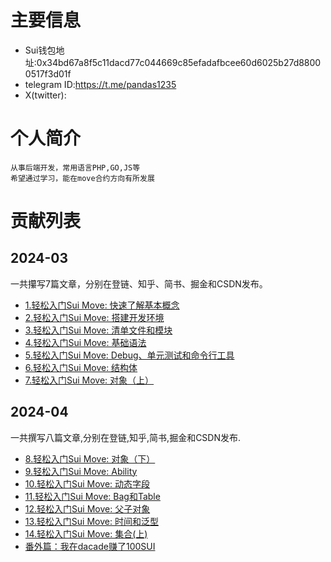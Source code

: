 # 主要信息
- Sui钱包地址:0x34bd67a8f5c11dacd77c044669c85efadafbcee60d6025b27d88000517f3d01f
- telegram ID:https://t.me/pandas1235
- X(twitter): 

# 个人简介
    从事后端开发，常用语言PHP,GO,JS等
    希望通过学习，能在move合约方向有所发展

# 贡献列表
## 2024-03
一共攥写7篇文章，分别在登链、知乎、简书、掘金和CSDN发布。
- [1.轻松入门Sui Move: 快速了解基本概念](https://crazyjs123.github.io/chapter_1.md)
- [2.轻松入门Sui Move: 搭建开发环境](https://crazyjs123.github.io/chapter_2.md)
- [3.轻松入门Sui Move: 清单文件和模块](https://crazyjs123.github.io/chapter_3.md)
- [4.轻松入门Sui Move: 基础语法](https://crazyjs123.github.io/chapter_4.md)
- [5.轻松入门Sui Move: Debug、单元测试和命令行工具](https://crazyjs123.github.io/chapter_5.md)
- [6.轻松入门Sui Move: 结构体](https://crazyjs123.github.io/chapter_6.md)
- [7.轻松入门Sui Move: 对象（上）](https://crazyjs123.github.io/chapter_7.md)

## 2024-04
一共撰写八篇文章,分别在登链,知乎,简书,掘金和CSDN发布.
- [8.轻松入门Sui Move: 对象（下）](https://crazyjs123.github.io/chapter_8.html)
- [9.轻松入门Sui Move: Ability](https://crazyjs123.github.io/chapter_9.html)
- [10.轻松入门Sui Move: 动态字段](https://crazyjs123.github.io/chapter_10.html)
- [11.轻松入门Sui Move: Bag和Table](https://crazyjs123.github.io/chapter_11.html)
- [12.轻松入门Sui Move: 父子对象](https://crazyjs123.github.io/chapter_12.html)
- [13.轻松入门Sui Move: 时间和泛型](https://crazyjs123.github.io/chapter_13.html)
- [14.轻松入门Sui Move: 集合(上)](https://crazyjs123.github.io/chapter_14.html)
- [番外篇：我在dacade赚了100SUI](https://crazyjs123.github.io/extra_story.html)
